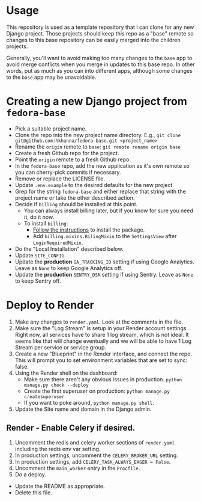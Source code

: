 # Usage

This repository is used as a template repository that I can clone for any new Django project. Those projects should keep this repo as a "base" remote so changes to this base repository can be easily merged into the children projects.

Generally, you'll want to avoid making too many changes to the `base` app to avoid merge conflicts when you merge in updates to this base repo. In other words, put as much as you can into different apps, although some changes to the `base` app may be unavoidable.

# Creating a new Django project from `fedora-base`

- Pick a suitable project name.
- Clone the repo into the new project name directory. E.g., `git clone git@github.com:hkhanna/fedora-base.git <project_name>`
- Rename the `origin` remote to `base`: `git remote rename origin base`
- Create a fresh Github repo for the project.
- Point the `origin` remote to a fresh Github repo.
- In the `fedora-base` repo, add the new application as it's own remote so you can cherry-pick commits if necessary.
- Remove or replace the LICENSE file.
- Update `.env.example` to the desired defaults for the new project.
- Grep for the string `fedora-base` and either replace that string with the project name or take the other described action.
- Decide if `billing` should be installed at this point.
  - You can always install billing later, but if you know for sure you need it, do it now.
  - To install `billing`:
    - [Follow the instructions](https://github.com/hkhanna/billing) to install the package.
    - Add `billing.mixins.BilingMixin` to the `SettingsView` after `LoginRequiredMixin`.
- Do the "Local Installation" described below.
- Update `SITE_CONFIG`.
- Update the **production** `GA_TRACKING_ID` setting if using Google Analytics. Leave as `None` to keep Google Analytics off.
- Update the **production** `SENTRY_DSN` setting if using Sentry. Leave as `None` to keep Sentry off.

# Deploy to Render

1. Make any changes to `render.yaml`. Look at the comments in the file.
1. Make sure the "Log Stream" is setup in your Render account settings. Right now, all services have to share 1 log stream, which is not ideal. It seems like that will change eventually and we will be able to have 1 Log Stream per service or service group.
1. Create a new "Blueprint" in the Render interface, and connect the repo. This will prompt you to set environment variables that are set to sync: false.
1. Using the Render shell on the dashboard:
   - Make sure there aren't any obvious issues in production. `python manage.py check --deploy`
   - Create the first superuser on production: `python manage.py createsuperuser`
   - If you want to poke around, `python manage.py shell`.
1. Update the Site name and domain in the Django admin.

## Render - Enable Celery if desired.

1. Uncomment the redis and celery worker sections of `render.yaml` including the redis env var setting.
1. In production settings, uncomment the `CELERY_BROKER_URL` setting.
1. In production settings, add `CELERY_TASK_ALWAYS_EAGER = False`.
1. Uncomment the `main_worker` entry in the `Procfile`.
1. Do a deploy.

- Update the README as appropriate.
- Delete this file.

